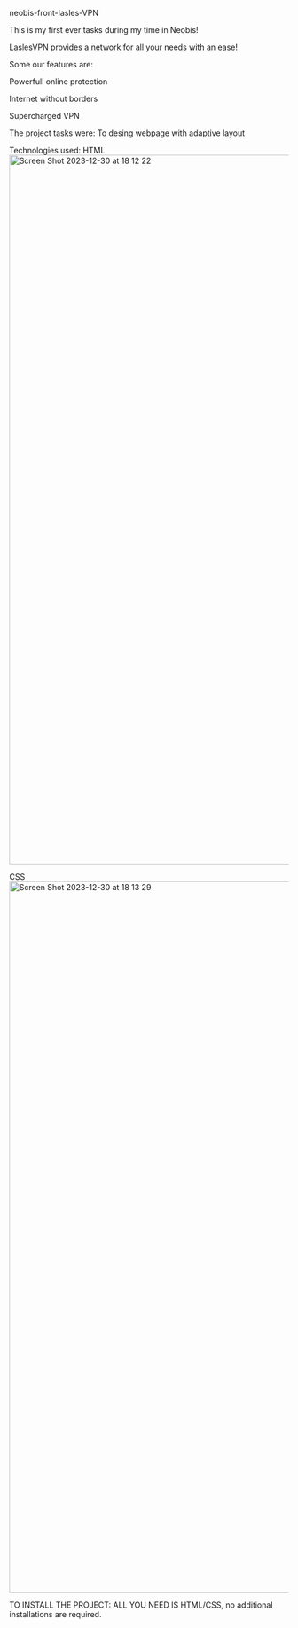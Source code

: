 neobis-front-lasles-VPN

This is my first ever tasks during my time in Neobis!

 LaslesVPN provides a network for all your needs with an ease!

 Some our features are:
 
 Powerfull online protection
 
 Internet without borders
 
 Supercharged VPN


The project tasks were:
To desing webpage with adaptive layout 

Technologies used:
HTML
<img width="1280" alt="Screen Shot 2023-12-30 at 18 12 22" src="https://github.com/Avekdjid/neobis-front-lasles-VPN/assets/121440291/ba12b1ac-0ae9-4a94-8f65-f44aded93a80">


CSS
<img width="1283" alt="Screen Shot 2023-12-30 at 18 13 29" src="https://github.com/Avekdjid/neobis-front-lasles-VPN/assets/121440291/b5fc2e15-bb36-43f1-a71a-731ed0116bcd">

TO INSTALL THE PROJECT:
ALL YOU NEED IS  HTML/CSS, no additional installations are required.


